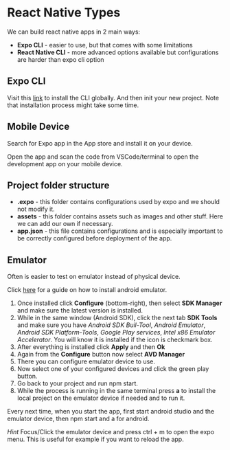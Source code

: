 # React Native Types

We can build react native apps in 2 main ways:

- **Expo CLI** - easier to use, but that comes with some limitations
- **React Native CLI** - more advanced options available but configurations are harder than expo cli option

## Expo CLI

Visit this [link](https://docs.expo.io/) to install the CLI globally. And then init your new project. Note that installation process might take some time.

## Mobile Device

Search for Expo app in the App store and install it on your device.

Open the app and scan the code from VSCode/terminal to open the development app on your mobile device.

## Project folder structure

- **.expo** - this folder contains configurations used by expo and we should not modify it.
- **assets** - this folder contains assets such as images and other stuff. Here we can add our own if necessary.
- **app.json** - this file contains configurations and is especially important to be correctly configured before deployment of the app.

## Emulator

Often is easier to test on emulator instead of physical device.

Click [here](https://docs.expo.io/workflow/android-studio-emulator/) for a guide on how to install android emulator.

1. Once installed click **Configure** (bottom-right), then select **SDK Manager** and make sure the latest version is installed.
2. While in the same window (Android SDK), click the next tab **SDK Tools** and make sure you have _Android SDK Buil-Tool_, _Android Emulator_, _Android SDK Platform-Tools_, _Google Play services_, _Intel x86 Emulator Accelerator_. You will know it is installed if the icon is checkmark box.
3. After everything is installed click **Apply** and then **Ok**
4. Again from the **Configure** button now select **AVD Manager**
5. There you can configure emulator device to use.
6. Now select one of your configured devices and click the green play button.
7. Go back to your project and run npm start.
8. While the process is running in the same terminal press **a** to install the local project on the emulator device if needed and to run it.

Every next time, when you start the app, first start android studio and the emulator device, then npm start and a for android.

_Hint_ Focus/Click the emulator device and press ctrl + m to open the expo menu. This is useful for example if you want to reload the app.
